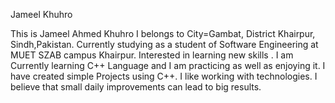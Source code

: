 
Jameel Khuhro

This is Jameel Ahmed Khuhro
I belongs to City=Gambat, District Khairpur, Sindh,Pakistan.
Currently studying as a student of Software Engineering at MUET SZAB campus Khairpur.
Interested in learning new skills .
I am Currently learning C++ Language and I am practicing as well as enjoying it.
I have created simple Projects using C++.
I like working with technologies.
I believe that small daily  improvements can lead to big results.

